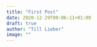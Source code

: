 ```yaml
---
title: "First Post"
date: 2020-12-29T00:06:11+01:00
draft: true
author: "Till Lieber"
image: ""
---
```


